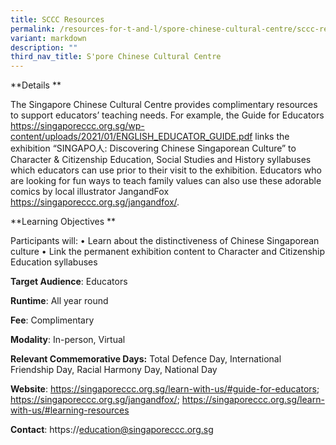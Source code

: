 ```yaml
---
title: SCCC Resources
permalink: /resources-for-t-and-l/spore-chinese-cultural-centre/sccc-resources/
variant: markdown
description: ""
third_nav_title: S'pore Chinese Cultural Centre
---
```

**Details	**
	
The Singapore Chinese Cultural Centre provides complimentary resources to support educators’ teaching needs. For example, the Guide for Educators https://singaporeccc.org.sg/wp-content/uploads/2021/01/ENGLISH_EDUCATOR_GUIDE.pdf links the exhibition “SINGAPO人: Discovering Chinese Singaporean Culture” to Character & Citizenship Education, Social Studies and History syllabuses which educators can use prior to their visit to the exhibition. Educators who are looking for fun ways to teach family values can also use these adorable comics by local illustrator JangandFox https://singaporeccc.org.sg/jangandfox/.

**Learning Objectives	**
	
Participants will: •	Learn about the distinctiveness of Chinese Singaporean culture  •	Link the permanent exhibition content to Character and Citizenship Education syllabuses

**Target Audience**: Educators

**Runtime**: All year round	

**Fee**: Complimentary	

**Modality**: In-person, Virtual
	
**Relevant Commemorative Days:** Total Defence Day, International Friendship Day, Racial Harmony Day, National Day 	

**Website**: https://singaporeccc.org.sg/learn-with-us/#guide-for-educators; https://singaporeccc.org.sg/jangandfox/; https://singaporeccc.org.sg/learn-with-us/#learning-resources
	
**Contact**: https://education@singaporeccc.org.sg
